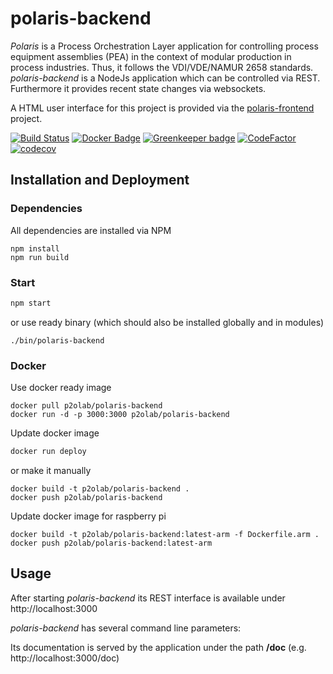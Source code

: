 # polaris-backend

*Polaris* is a Process Orchestration Layer application for controlling process equipment assemblies (PEA) in the context of modular production in process industries. Thus, it follows the VDI/VDE/NAMUR 2658 standards.
*polaris-backend* is a NodeJs application which can be controlled via REST. Furthermore it provides recent state changes via websockets.

A HTML user interface for this project is provided via the [polaris-frontend](https://github.com/p2o-lab/polaris-frontend) project.

[![Build Status](https://cloud.drone.io/api/badges/p2o-lab/polaris-backend/status.svg?ref=refs/heads/develop)](https://cloud.drone.io/p2o-lab/polaris-backend)
[![Docker Badge](https://images.microbadger.com/badges/image/p2olab/polaris-backend.svg)](https://microbadger.com/images/p2olab/polaris-backend "Get your own image badge on microbadger.com")
[![Greenkeeper badge](https://badges.greenkeeper.io/p2o-lab/polaris-backend.svg)](https://greenkeeper.io/)
[![CodeFactor](https://www.codefactor.io/repository/github/p2o-lab/polaris-backend/badge)](https://www.codefactor.io/repository/github/p2o-lab/polaris-backend)
[![codecov](https://codecov.io/gh/p2o-lab/polaris-backend/branch/develop/graph/badge.svg)](https://codecov.io/gh/p2o-lab/polaris-backend)




## Installation and Deployment
### Dependencies
All dependencies are installed via NPM
```
npm install
npm run build
```

### Start
```bash
npm start
```
or use ready binary (which should also be installed globally and in modules)
```
./bin/polaris-backend
```

### Docker

Use docker ready image
```
docker pull p2olab/polaris-backend
docker run -d -p 3000:3000 p2olab/polaris-backend
```

Update docker image
```bash
docker run deploy
```
or make it manually
```
docker build -t p2olab/polaris-backend .
docker push p2olab/polaris-backend 
```

Update docker image for raspberry pi
```
docker build -t p2olab/polaris-backend:latest-arm -f Dockerfile.arm .
docker push p2olab/polaris-backend:latest-arm 
```


## Usage


After starting *polaris-backend* its REST interface is available under
http://localhost:3000

*polaris-backend* has several command line parameters:



Its documentation is served by the application under the path **/doc** (e.g. http://localhost:3000/doc)
